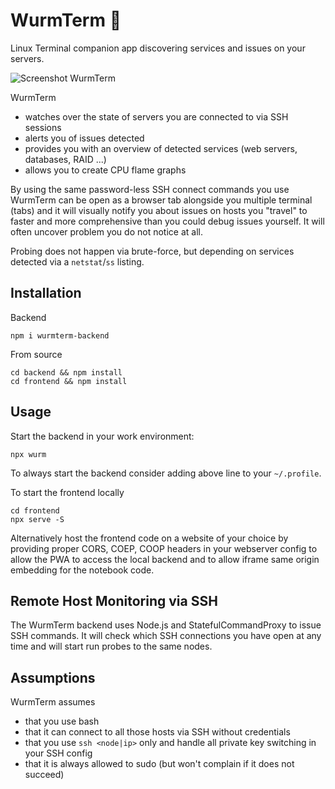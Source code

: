 # WurmTerm 🐛

Linux Terminal companion app discovering services and issues on your servers.

![Screenshot WurmTerm](https://user-images.githubusercontent.com/3315368/118046621-dde32e00-b379-11eb-8400-7942eb401e86.png)

WurmTerm
- watches over the state of servers you are connected to via SSH sessions
- alerts you of issues detected
- provides you with an overview of detected services (web servers, databases, RAID ...)
- allows you to create CPU flame graphs

By using the same password-less SSH connect commands you use WurmTerm can be open
as a browser tab alongside you multiple terminal (tabs) and it will visually notify 
you about issues on hosts you "travel" to faster and more comprehensive than you
could debug issues yourself. It will often uncover problem you do not notice at all.

Probing does not happen via brute-force, but depending on services detected via
a `netstat`/`ss` listing.

## Installation

Backend

    npm i wurmterm-backend

From source

    cd backend && npm install
    cd frontend && npm install

## Usage

Start the backend in your work environment:

    npx wurm

To always start the backend consider adding above line to your `~/.profile`.

To start the frontend locally

    cd frontend
    npx serve -S

Alternatively host the frontend code on a website of your choice by
providing proper CORS, COEP, COOP headers in your webserver config to allow 
the PWA to access the local backend and to allow iframe same origin embedding
for the notebook code.

## Remote Host Monitoring via SSH

The WurmTerm backend uses Node.js and StatefulCommandProxy to issue
SSH commands. It will check which SSH connections you have open at any time 
and will start run probes to the same nodes. 

## Assumptions

WurmTerm assumes 

- that you use bash
- that it can connect to all those hosts via SSH without credentials
- that you use `ssh <node|ip>` only and handle all private key switching in your SSH config
- that it is always allowed to sudo (but won't complain if it does not succeed)

